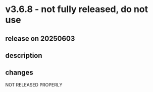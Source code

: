 # v3.6.8 - not fully released, do not use

## release on 20250603
## description
## changes
NOT RELEASED PROPERLY

